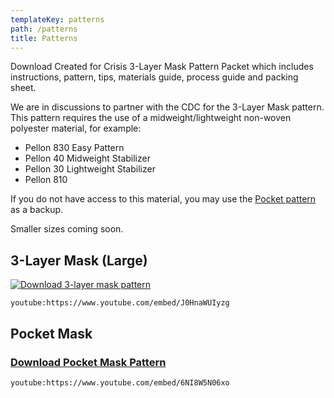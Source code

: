 ```yaml
---
templateKey: patterns
path: /patterns
title: Patterns
---
```

Download Created for Crisis 3-Layer Mask Pattern Packet which includes instructions, pattern, tips, materials guide, process guide and packing sheet.

We are in discussions to partner with the CDC for the 3-Layer Mask pattern. This pattern requires the use of a midweight/lightweight non-woven polyester material, for example:

* Pellon 830 Easy Pattern
* Pellon 40 Midweight Stabilizer
* Pellon 30 Lightweight Stabilizer
* Pellon 810

If you do not have access to this material, you may use the [Pocket pattern](https://masksnow.org/docs/CFC_Pocket_Mask_3_28.pdf) as a backup.

Smaller sizes coming soon.

## 3-Layer Mask (Large)

[![Download 3-layer mask pattern](/img/3-layer-mask-download.png "Download 3-layer mask pattern")](https://masksnow.org/docs/CFCMask_3_27.pdf)

`youtube:https://www.youtube.com/embed/J0HnaWUIyzg`

## Pocket Mask
### [Download Pocket Mask Pattern](https://masksnow.org/docs/CFC_Pocket_Mask_3_28.pdf)

`youtube:https://www.youtube.com/embed/6NI8W5N06xo`

